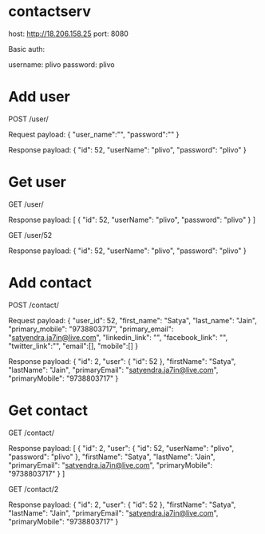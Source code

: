 # contactserv

host: http://18.206.158.25
port: 8080

Basic auth: 

username: plivo
password: plivo

# Add user
POST /user/

Request payload: {
	"user_name":"",
	"password":""
}

Response payload: {
    "id": 52,
    "userName": "plivo",
    "password": "plivo"
}

# Get user
GET /user/

Response payload: [
    {
        "id": 52,
        "userName": "plivo",
        "password": "plivo"
    }
]

GET /user/52

Response payload: {
    "id": 52,
    "userName": "plivo",
    "password": "plivo"
}

# Add contact

POST /contact/

Request payload: {
	"user_id": 52,
	"first_name": "Satya",
	"last_name": "Jain",
	"primary_mobile": "9738803717",
	"primary_email": "satyendra.ja7in@live.com",
	"linkedin_link": "",
	"facebook_link": "",
	"twitter_link":"",
	"email":[],
	"mobile":[]
}

Response payload: {
    "id": 2,
    "user": {
        "id": 52
    },
    "firstName": "Satya",
    "lastName": "Jain",
    "primaryEmail": "satyendra.ja7in@live.com",
    "primaryMobile": "9738803717"
}

# Get contact

GET /contact/

Response payload: [
    {
        "id": 2,
        "user": {
            "id": 52,
            "userName": "plivo",
            "password": "plivo"
        },
        "firstName": "Satya",
        "lastName": "Jain",
        "primaryEmail": "satyendra.ja7in@live.com",
        "primaryMobile": "9738803717"
    }
]

GET /contact/2

Response payload: {
    "id": 2,
    "user": {
        "id": 52
    },
    "firstName": "Satya",
    "lastName": "Jain",
    "primaryEmail": "satyendra.ja7in@live.com",
    "primaryMobile": "9738803717"
}



